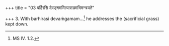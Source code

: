 +++
title = "03 बर्हिरसि देवङ्गममित्यासन्नमभिमन्त्रयते"

+++
3. With barhirasi devaṁgamam...[^1] he addresses the (sacrificial grass) kept down.  

[^1]: MS IV. 1.2.
